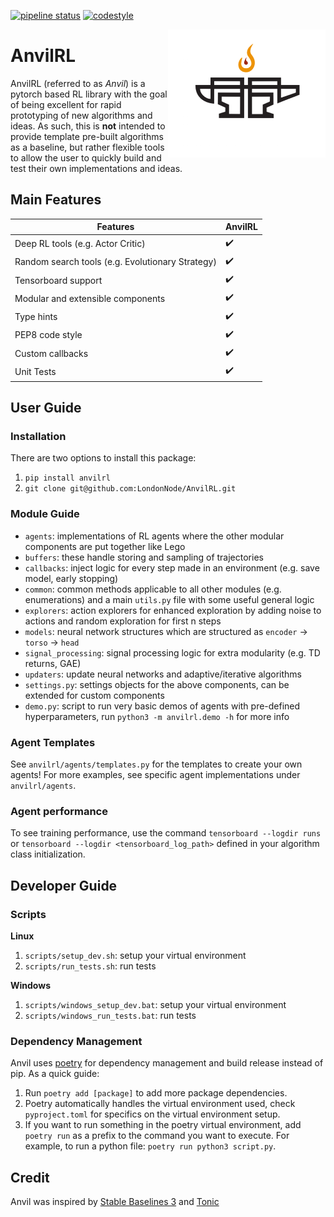 [![pipeline status](https://github.com/LondonNode/AnvilRL/actions/workflows/ci.yaml/badge.svg)](https://github.com/LondonNode/AnvilRL/actions/workflows/ci.yaml)
[![codestyle](https://img.shields.io/badge/code%20style-black-000000.svg)](https://github.com/psf/black)

<img src="docs/images/logo.png" align="right" width="50%"/>

# AnvilRL
AnvilRL (referred to as *Anvil*) is a pytorch based RL library with the goal of being excellent for rapid prototyping of new algorithms and ideas. As such, this is **not** intended to provide template pre-built algorithms as a baseline, but rather flexible tools to allow the user to quickly build and test their own implementations and ideas. 

## Main Features
| **Features**                      | **AnvilRL** |
| ---------------------------       | ----------------------|
| Deep RL tools (e.g. Actor Critic) | :heavy_check_mark: |
| Random search tools (e.g. Evolutionary Strategy)   | :heavy_check_mark: |
| Tensorboard support               | :heavy_check_mark: |
| Modular and extensible components | :heavy_check_mark: |
| Type hints                        | :heavy_check_mark: |
| PEP8 code style                   | :heavy_check_mark: |
| Custom callbacks                  | :heavy_check_mark: |
| Unit Tests                        | :heavy_check_mark: |

## User Guide

### Installation
There are two options to install this package:
1. `pip install anvilrl`
2. `git clone git@github.com:LondonNode/AnvilRL.git`

### Module Guide
- `agents`: implementations of RL agents where the other modular components are put together like Lego
- `buffers`: these handle storing and sampling of trajectories
- `callbacks`: inject logic for every step made in an environment (e.g. save model, early stopping)
- `common`: common methods applicable to all other modules (e.g. enumerations) and a main `utils.py` file with some useful general logic
- `explorers`: action explorers for enhanced exploration by adding noise to actions and random exploration for first n steps
- `models`: neural network structures which are structured as `encoder` -> `torso` -> `head`
- `signal_processing`: signal processing logic for extra modularity (e.g. TD returns, GAE)
- `updaters`: update neural networks and adaptive/iterative algorithms
- `settings.py`: settings objects for the above components, can be extended for custom components
- `demo.py`: script to run very basic demos of agents with pre-defined hyperparameters, run `python3 -m anvilrl.demo -h` for more info

### Agent Templates
See `anvilrl/agents/templates.py` for the templates to create your own agents! 
For more examples, see specific agent implementations under `anvilrl/agents`.

### Agent performance
To see training performance, use the command `tensorboard --logdir runs` or `tensorboard --logdir <tensorboard_log_path>` defined in your algorithm class initialization.

## Developer Guide
### Scripts
**Linux**
1. `scripts/setup_dev.sh`: setup your virtual environment
2. `scripts/run_tests.sh`: run tests

**Windows**
1. `scripts/windows_setup_dev.bat`: setup your virtual environment
2. `scripts/windows_run_tests.bat`: run tests

### Dependency Management
Anvil uses [poetry](https://python-poetry.org/docs/basic-usage/) for dependency management and build release instead of pip. As a quick guide:
1. Run `poetry add [package]` to add more package dependencies.
2. Poetry automatically handles the virtual environment used, check `pyproject.toml` for specifics on the virtual environment setup.
3. If you want to run something in the poetry virtual environment, add `poetry run` as a prefix to the command you want to execute. For example, to run a python file: `poetry run python3 script.py`.

## Credit
Anvil was inspired by [Stable Baselines 3](https://github.com/DLR-RM/stable-baselines3) and [Tonic](https://github.com/fabiopardo/tonic)
